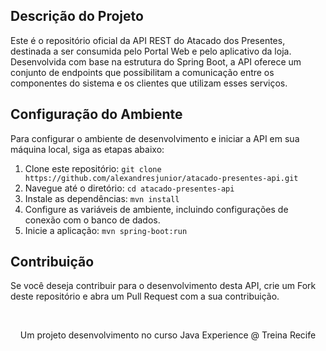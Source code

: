 ## Descrição do Projeto
Este é o repositório oficial da API REST do Atacado dos Presentes, destinada a ser consumida pelo Portal Web e pelo aplicativo da loja. Desenvolvida com base na estrutura do Spring Boot, a API oferece um conjunto de endpoints que possibilitam a comunicação entre os componentes do sistema e os clientes que utilizam esses serviços.


## Configuração do Ambiente
Para configurar o ambiente de desenvolvimento e iniciar a API em sua máquina local, siga as etapas abaixo:

1. Clone este repositório: `git clone https://github.com/alexandresjunior/atacado-presentes-api.git`
2. Navegue até o diretório: `cd atacado-presentes-api`
3. Instale as dependências: `mvn install`
4. Configure as variáveis de ambiente, incluindo configurações de conexão com o banco de dados.
5. Inicie a aplicação: `mvn spring-boot:run`



## Contribuição
Se você deseja contribuir para o desenvolvimento desta API, crie um Fork deste repositório e abra um Pull Request com a sua contribuição.

<br/>
<div align="center">
  <p>Um projeto desenvolvimento no curso Java Experience @ Treina Recife</p>
</div>
